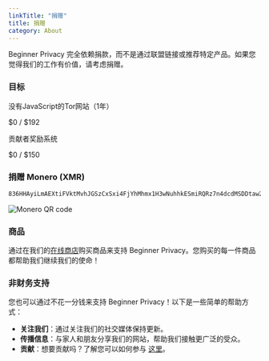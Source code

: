 ```yaml
---
linkTitle: "捐赠"
title: 捐赠
category: About
---
```

Beginner Privacy 完全依赖捐款，而不是通过联盟链接或推荐特定产品。如果您觉得我们的工作有价值，请考虑捐赠。

### 目标
没有JavaScript的Tor网站（1年）
<div class="progress-container" title="$0 of $192 collected">
    <span class="progress-text">$0 / $192</span>
    <div class="progress-bar" style="width: 0%;"></div>
</div>

贡献者奖励系统
<div class="progress-container" title="$0 of $150 collected">
    <span class="progress-text">$0 / $150</span>
    <div class="progress-bar" style="width: 0%;"></div>
</div>

### 捐赠 Monero (XMR)
```bash
836HHAyiLmAEXtiFVktMvhJGSzCxSxi4FjYhMhmx1H3wNuhhkESmiRQRz7n4dcdMSDDtaw23ty9qdYzHf6ycfzpzLdx6Lxq
```
![Monero QR code](../../../images/xmr-qr.webp)

### 商品
通过在我们的[在线商店](https://shop.beginnerprivacy.com)购买商品来支持 Beginner Privacy。您购买的每一件商品都帮助我们继续我们的使命！

### 非财务支持
您也可以通过不花一分钱来支持 Beginner Privacy！以下是一些简单的帮助方式：

- **关注我们**：通过关注我们的社交媒体保持更新。
- **传播信息**：与家人和朋友分享我们的网站，帮助我们接触更广泛的受众。
- **贡献**：想要贡献吗？了解您可以如何参与 [这里](../about-contributing)。